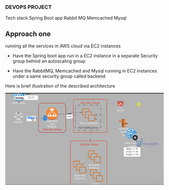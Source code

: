 ### DEVOPS PROJECT

Tech stack
Spring Boot app
Rabbit MQ
Memcached
Mysql 

## Approach one 
running all the services in AWS cloud via EC2 instances 

* Have the Spring boot app run in a EC2 instance in a separate Security group behind an autoscaling group

* Have the RabbitMQ, Memcached and Mysql running in EC2 instances under a same security group called backend

Here is brief illustration of the described architecture

![Screenshot from 2023-12-06 16-53-39.png](assets/photoone.png)
